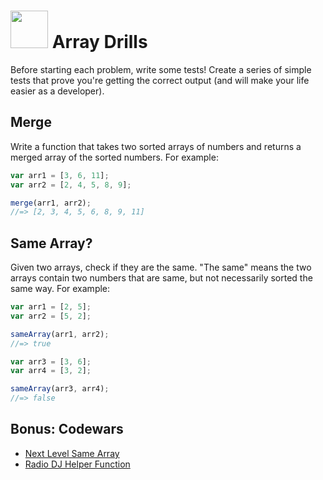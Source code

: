 # <img src="https://cloud.githubusercontent.com/assets/7833470/10423298/ea833a68-7079-11e5-84f8-0a925ab96893.png" width="60"> Array Drills

Before starting each problem, write some tests! Create a series of simple tests that prove you're getting the correct output (and will make your life easier as a developer).

## Merge

Write a function that takes two sorted arrays of numbers and returns a merged array of the sorted numbers. For example:

```js
var arr1 = [3, 6, 11];
var arr2 = [2, 4, 5, 8, 9];

merge(arr1, arr2);
//=> [2, 3, 4, 5, 6, 8, 9, 11]
```

## Same Array?

Given two arrays, check if they are the same. "The same" means the two arrays contain two numbers that are same, but not necessarily sorted the same way. For example:

```js
var arr1 = [2, 5];
var arr2 = [5, 2];

sameArray(arr1, arr2);
//=> true

var arr3 = [3, 6];
var arr4 = [3, 2];

sameArray(arr3, arr4);
//=> false
```

## Bonus: Codewars

* <a href="http://www.codewars.com/kata/same-array" target="_blank">Next Level Same Array</a>
* <a href="http://www.codewars.com/kata/radio-dj-helper-function" target="_blank">Radio DJ Helper Function</a>
